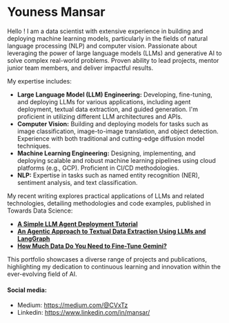 # Youness Mansar

Hello ! I am a data scientist with extensive experience in building and deploying machine learning models, particularly in the fields of natural language processing (NLP) and computer vision.  Passionate about leveraging the power of large language models (LLMs) and generative AI to solve complex real-world problems. Proven ability to lead projects, mentor junior team members, and deliver impactful results.

My expertise includes:

* **Large Language Model (LLM) Engineering:**  Developing, fine-tuning, and deploying LLMs for various applications, including  agent deployment,  textual data extraction, and guided generation.  I'm proficient in utilizing different LLM architectures and APIs.
* **Computer Vision:**  Building and deploying models for tasks such as image classification, image-to-image translation, and object detection.  Experience with both traditional and cutting-edge diffusion model techniques.
* **Machine Learning Engineering:**  Designing, implementing, and deploying scalable and robust machine learning pipelines using cloud platforms (e.g., GCP).  Proficient in CI/CD methodologies.
* **NLP:**  Expertise in tasks such as named entity recognition (NER), sentiment analysis, and text classification.

My recent writing explores practical applications of LLMs and related technologies, detailing methodologies and code examples,  published in Towards Data Science:

* **[A Simple LLM Agent Deployment Tutorial](https://medium.com/towards-data-science/a-simple-llm-agent-deployment-tutorial-b468d0a98bc5)**
* **[An Agentic Approach to Textual Data Extraction Using LLMs and LangGraph](https://medium.com/towards-data-science/an-agentic-approach-to-textual-data-extraction-using-llms-and-langgraph-8abb12af16f2)**
* **[How Much Data Do You Need to Fine-Tune Gemini?](https://medium.com/towards-data-science/how-much-data-do-you-need-to-fine-tune-gemini-adbfb361a1fc)**


This portfolio showcases a diverse range of projects and publications, highlighting my dedication to continuous learning and innovation within the ever-evolving field of AI.
 
#### Social media:

 - Medium: https://medium.com/@CVxTz
 - Linkedin: https://www.linkedin.com/in/mansar/
